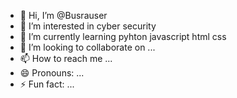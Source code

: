 - 👋 Hi, I’m @Busrauser
- 👀 I’m interested in cyber security
- 🌱 I’m currently learning pyhton javascript html css
- 💞️ I’m looking to collaborate on ...
- 📫 How to reach me ...
- 😄 Pronouns: ...
- ⚡ Fun fact: ...

<!---
Busrauser/Busrauser is a ✨ special ✨ repository because its `README.md` (this file) appears on your GitHub profile.
You can click the Preview link to take a look at your changes.
--->
